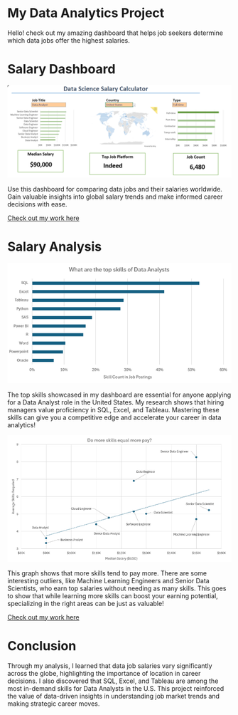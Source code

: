# My Data Analytics Project
Hello! check out my amazing dashboard that helps job seekers determine which data jobs offer the highest salaries.

# Salary Dashboard
![alt text](Excel%20Project\Dashboard.png)

Use this dashboard for comparing data jobs and their salaries worldwide. Gain valuable insights into global salary trends and make informed career decisions with ease.

[Check out my work here](Excel%20Project/Project_Dashboard.xlsx)

# Salary Analysis
![alt text](Excel%20Project\top_skills-2.png)

The top skills showcased in my dashboard are essential for anyone applying for a Data Analyst role in the United States. My research shows that hiring managers value proficiency in SQL, Excel, and Tableau. Mastering these skills can give you a competitive edge and accelerate your career in data analytics!

![alt text](Excel%20Project\more_skills_more_money-3.png)

This graph shows that more skills tend to pay more. There are some interesting outliers, like Machine Learning Engineers and Senior Data Scientists, who earn top salaries without needing as many skills. This goes to show that while learning more skills can boost your earning potential, specializing in the right areas can be just as valuable!

[Check out my work here](Excel%20Project/Project_Analysis.xlsx)

# Conclusion 
Through my analysis, I learned that data job salaries vary significantly across the globe, highlighting the importance of location in career decisions. I also discovered that SQL, Excel, and Tableau are among the most in-demand skills for Data Analysts in the U.S. This project reinforced the value of data-driven insights in understanding job market trends and making strategic career moves.

